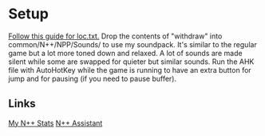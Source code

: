 # Setup
[Follow this guide for loc.txt.](https://steamcommunity.com/sharedfiles/filedetails/?id=3266759653)
Drop the contents of "withdraw" into common/N++/NPP/Sounds/ to use my soundpack. It's similar to the regular game but a lot more toned down and relaxed. A lot of sounds are made silent while some are swapped for quieter but similar sounds.
Run the AHK file with AutoHotKey while the game is running to have an extra button for jump and for pausing (if you need to pause buffer).

## Links

[My N++ Stats](https://docs.google.com/spreadsheets/d/1Ct0iyqf-jV19l8dt7e2mN-OtqihQ-Avn4nC6WA6cOUw/edit?usp=sharing)
[N++ Assistant](https://github.com/psenough/NPlusPlusAssistant/)
